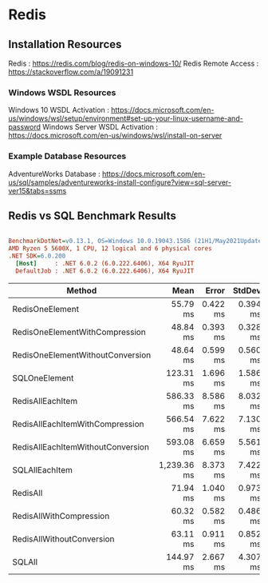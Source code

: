 # Redis

## Installation Resources 
Redis : https://redis.com/blog/redis-on-windows-10/
Redis Remote Access : https://stackoverflow.com/a/19091231

### Windows WSDL Resources
Windows 10 WSDL Activation : https://docs.microsoft.com/en-us/windows/wsl/setup/environment#set-up-your-linux-username-and-password
Windows Server WSDL Activation : https://docs.microsoft.com/en-us/windows/wsl/install-on-server

### Example Database Resources
AdventureWorks Database : https://docs.microsoft.com/en-us/sql/samples/adventureworks-install-configure?view=sql-server-ver15&tabs=ssms

## Redis vs SQL Benchmark Results

``` ini

BenchmarkDotNet=v0.13.1, OS=Windows 10.0.19043.1586 (21H1/May2021Update)
AMD Ryzen 5 5600X, 1 CPU, 12 logical and 6 physical cores
.NET SDK=6.0.200
  [Host]     : .NET 6.0.2 (6.0.222.6406), X64 RyuJIT
  DefaultJob : .NET 6.0.2 (6.0.222.6406), X64 RyuJIT


```
|                            Method |        Mean |    Error |   StdDev |
|---------------------------------- |------------:|---------:|---------:|
|                   RedisOneElement |    55.79 ms | 0.422 ms | 0.394 ms |
|    RedisOneElementWithCompression |    48.84 ms | 0.393 ms | 0.328 ms |
|  RedisOneElementWithoutConversion |    48.64 ms | 0.599 ms | 0.560 ms |
|                     SQLOneElement |   123.31 ms | 1.696 ms | 1.586 ms |
|                  RedisAllEachItem |   586.33 ms | 8.586 ms | 8.032 ms |
|   RedisAllEachItemWithCompression |   566.54 ms | 7.622 ms | 7.130 ms |
| RedisAllEachItemWithoutConversion |   593.08 ms | 6.659 ms | 5.561 ms |
|                    SQLAllEachItem | 1,239.36 ms | 8.373 ms | 7.422 ms |
|                          RedisAll |    71.94 ms | 1.040 ms | 0.973 ms |
|           RedisAllWithCompression |    60.32 ms | 0.582 ms | 0.486 ms |
|         RedisAllWithoutConversion |    63.11 ms | 0.911 ms | 0.852 ms |
|                            SQLAll |   144.97 ms | 2.667 ms | 4.307 ms |
